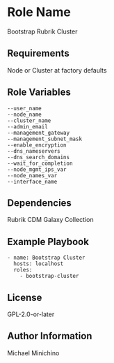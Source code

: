 Role Name
=========

Bootstrap Rubrik Cluster

Requirements
------------

Node or Cluster at factory defaults

Role Variables
--------------

````
--user_name
--node_name
--cluster_name
--admin_email
--management_gateway
--management_subnet_mask
--enable_encryption
--dns_nameservers
--dns_search_domains
--wait_for_completion
--node_mgmt_ips_var
--node_names_var
--interface_name
````

Dependencies
------------

Rubrik CDM Galaxy Collection

Example Playbook
----------------

````
- name: Bootstrap Cluster
  hosts: localhost
  roles:
    - bootstrap-cluster
````

License
-------

GPL-2.0-or-later

Author Information
------------------

Michael Minichino
